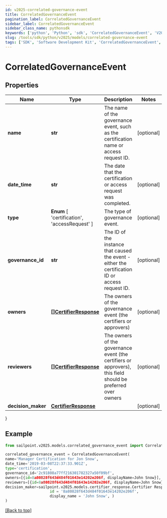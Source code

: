 ```yaml
---
id: v2025-correlated-governance-event
title: CorrelatedGovernanceEvent
pagination_label: CorrelatedGovernanceEvent
sidebar_label: CorrelatedGovernanceEvent
sidebar_class_name: pythonsdk
keywords: ['python', 'Python', 'sdk', 'CorrelatedGovernanceEvent', 'V2025CorrelatedGovernanceEvent'] 
slug: /tools/sdk/python/v2025/models/correlated-governance-event
tags: ['SDK', 'Software Development Kit', 'CorrelatedGovernanceEvent', 'V2025CorrelatedGovernanceEvent']
---
```


# CorrelatedGovernanceEvent


## Properties

Name | Type | Description | Notes
------------ | ------------- | ------------- | -------------
**name** | **str** | The name of the governance event, such as the certification name or access request ID. | [optional] 
**date_time** | **str** | The date that the certification or access request was completed. | [optional] 
**type** |  **Enum** [  'certification',    'accessRequest' ] | The type of governance event. | [optional] 
**governance_id** | **str** | The ID of the instance that caused the event - either the certification ID or access request ID. | [optional] 
**owners** | [**[]CertifierResponse**](certifier-response) | The owners of the governance event (the certifiers or approvers) | [optional] 
**reviewers** | [**[]CertifierResponse**](certifier-response) | The owners of the governance event (the certifiers or approvers), this field should be preferred over owners | [optional] 
**decision_maker** | [**CertifierResponse**](certifier-response) |  | [optional] 
}

## Example

```python
from sailpoint.v2025.models.correlated_governance_event import CorrelatedGovernanceEvent

correlated_governance_event = CorrelatedGovernanceEvent(
name='Manager Certification for Jon Snow',
date_time='2019-03-08T22:37:33.901Z',
type='certification',
governance_id='2c91808a77ff216301782327a50f09bf',
owners=[{id=8a80828f643d484f01643e14202e206f, displayName=John Snow}],
reviewers=[{id=8a80828f643d484f01643e14202e206f, displayName=John Snow}],
decision_maker=sailpoint.v2025.models.certifier_response.Certifier Response(
                    id = '8a80828f643d484f01643e14202e206f', 
                    display_name = 'John Snow', )
)

```
[[Back to top]](#) 

